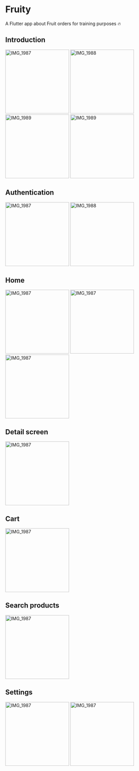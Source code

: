 # Fruity

A Flutter app about Fruit orders for training purposes 🔥


## Introduction
<img src="https://github.com/viethoang207/fruit_app/assets/51428409/2167576c-af91-4593-a88c-7501c4521972" alt="IMG_1987" style="width:200px;">
<img src="https://github.com/viethoang207/fruit_app/assets/51428409/99dde6cb-420c-4967-9987-e19d8c835a57" alt="IMG_1988" style="width:200px;">
<img src="https://github.com/viethoang207/fruit_app/assets/51428409/737b011d-8eb3-419b-a4e6-0c67348ebd44" alt="IMG_1989" style="width:200px;">
<img src="https://github.com/viethoang207/fruit_app/assets/51428409/82f9f0a6-955d-43ea-8f8f-4b6991a2a93d" alt="IMG_1989" style="width:200px;">


## Authentication
<img src="https://github.com/viethoang207/fruit_app/assets/51428409/b57a08b7-c918-4336-b444-63f6a6cb3f36" alt="IMG_1987" style="width:200px;">
<img src="https://github.com/viethoang207/fruit_app/assets/51428409/1861f78c-9194-4f8c-9513-b795743cff39" alt="IMG_1988" style="width:200px;">


## Home
<img src="https://github.com/viethoang207/fruit_app/assets/51428409/a19ef496-49cc-4f1c-9f98-95294e122d2a" alt="IMG_1987" style="width:200px;">
<img src="https://github.com/viethoang207/fruit_app/assets/51428409/966a86be-1bfd-4517-845b-511b6aaed7d9" alt="IMG_1987" style="width:200px;">
<img src="https://github.com/viethoang207/fruit_app/assets/51428409/128a7d56-b6db-4952-80ca-49d30f5b0bb0" alt="IMG_1987" style="width:200px;">


## Detail screen
<img src="https://github.com/viethoang207/fruit_app/assets/51428409/df5bd1c6-8752-4df6-82d6-bd144a491fc1" alt="IMG_1987" style="width:200px;">

## Cart
<img src="https://github.com/viethoang207/fruit_app/assets/51428409/d36b2059-bf0c-4f91-b0be-2996d9a8434d" alt="IMG_1987" style="width:200px;">

## Search products
<img src="https://github.com/viethoang207/fruit_app/assets/51428409/e2d268cc-280b-4b24-95ba-722c20d9fb91" alt="IMG_1987" style="width:200px;">

## Settings
<img src="https://github.com/viethoang207/fruit_app/assets/51428409/07ff0704-8ea4-4632-90b8-1b7253bbd013" alt="IMG_1987" style="width:200px;">
<img src="https://github.com/viethoang207/fruit_app/assets/51428409/6b74b4d4-ce62-46f3-ae96-4ad7a062fa28" alt="IMG_1987" style="width:200px;">
